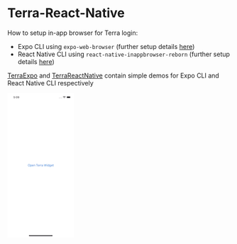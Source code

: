 # Terra-React-Native

How to setup in-app browser for Terra login:
- Expo CLI using `expo-web-browser` (further setup details [here](https://docs.expo.dev/versions/latest/sdk/webbrowser/))
- React Native CLI using `react-native-inappbrowser-reborn` (further setup details [here](https://www.npmjs.com/package/react-native-inappbrowser-reborn))

[TerraExpo](https://github.com/tryterra/Terra-React-Native/tree/main/TerraExpo) and [TerraReactNative](https://github.com/tryterra/Terra-React-Native/tree/main/TerraReactNative) contain simple demos for Expo CLI and React Native CLI respectively

![ios](./images/ios.gif)